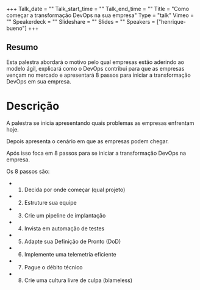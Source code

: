 +++
Talk_date = ""
Talk_start_time = ""
Talk_end_time = ""
Title = "Como começar a transformação DevOps na sua empresa"
Type = "talk"
Vimeo = ""
Speakerdeck = ""
Slideshare = ""
Slides = ""
Speakers = ["henrique-bueno"]
+++

## Resumo
Esta palestra abordará o motivo pelo qual empresas estão aderindo ao modelo ágil, explicará como o DevOps contribui para que as empresas vençam no mercado e apresentará 8 passos para iniciar a transformação DevOps em sua empresa.

# Descrição
A palestra se inicia apresentando quais problemas as empresas enfrentam hoje.

Depois apresenta o cenário em que as empresas podem chegar.

Após isso foca em 8 passos para se iniciar a transformação DevOps na empresa.

Os 8 passos são:

- 1. Decida por onde começar (qual projeto)
- 2. Estruture sua equipe
- 3. Crie um pipeline de implantação
- 4. Invista em automação de testes
- 5. Adapte sua Definição de Pronto (DoD)
- 6. Implemente uma telemetria eficiente
- 7. Pague o débito técnico
- 8. Crie uma cultura livre de culpa (blameless)

